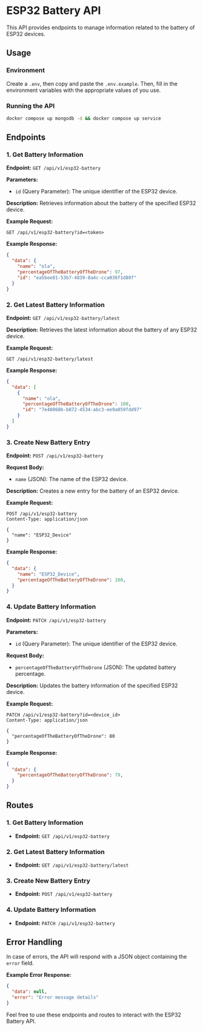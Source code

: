 # ESP32 Battery API

This API provides endpoints to manage information related to the battery of ESP32 devices.

## Usage
### Environment
Create a `.env`, then copy and paste the `.env.example`. Then, fill in the environment variables with the appropriate values of you use.
### Running the API
```bash
docker compose up mongodb -d && docker compose up service

```

## Endpoints

### 1. Get Battery Information

**Endpoint:** `GET /api/v1/esp32-battery`

**Parameters:**
- `id` (Query Parameter): The unique identifier of the ESP32 device.

**Description:**
Retrieves information about the battery of the specified ESP32 device.

**Example Request:**
```http
GET /api/v1/esp32-battery?id=<token>
```

**Example Response:**
```json
{
  "data": {
    "name": "ola",
    "percentageOfTheBatteryOfTheDrone": 97,
    "id": "ea5bee81-53b7-4839-8a4c-cca036f1d80f"
  }
}
```

### 2. Get Latest Battery Information

**Endpoint:** `GET /api/v1/esp32-battery/latest`

**Description:**
Retrieves the latest information about the battery of any ESP32 device.

**Example Request:**
```http
GET /api/v1/esp32-battery/latest
```

**Example Response:**
```json
{
  "data": [
    {
      "name": "ola",
      "percentageOfTheBatteryOfTheDrone": 100,
      "id": "7e48060b-b872-4534-abc3-ee9a059fdd97"
    }
  ]
}
```

### 3. Create New Battery Entry

**Endpoint:** `POST /api/v1/esp32-battery`

**Request Body:**
- `name` (JSON): The name of the ESP32 device.

**Description:**
Creates a new entry for the battery of an ESP32 device.

**Example Request:**
```http
POST /api/v1/esp32-battery
Content-Type: application/json

{
  "name": "ESP32_Device"
}
```

**Example Response:**
```json
{
  "data": {
    "name": "ESP32_Device",
    "percentageOfTheBatteryOfTheDrone": 100,
  }
}
```

### 4. Update Battery Information

**Endpoint:** `PATCH /api/v1/esp32-battery`

**Parameters:**
- `id` (Query Parameter): The unique identifier of the ESP32 device.

**Request Body:**
- `percentageOfTheBatteryOfTheDrone` (JSON): The updated battery percentage.

**Description:**
Updates the battery information of the specified ESP32 device.

**Example Request:**
```http
PATCH /api/v1/esp32-battery?id=<device_id>
Content-Type: application/json

{
  "percentageOfTheBatteryOfTheDrone": 80
}
```

**Example Response:**
```json
{
  "data": {
    "percentageOfTheBatteryOfTheDrone": 79,
  }
}
```

## Routes

### 1. Get Battery Information
- **Endpoint:** `GET /api/v1/esp32-battery`

### 2. Get Latest Battery Information
- **Endpoint:** `GET /api/v1/esp32-battery/latest`

### 3. Create New Battery Entry
- **Endpoint:** `POST /api/v1/esp32-battery`

### 4. Update Battery Information
- **Endpoint:** `PATCH /api/v1/esp32-battery`

## Error Handling

In case of errors, the API will respond with a JSON object containing the `error` field.

**Example Error Response:**
```json
{
  "data": null,
  "error": "Error message details"
}
```

Feel free to use these endpoints and routes to interact with the ESP32 Battery API.
